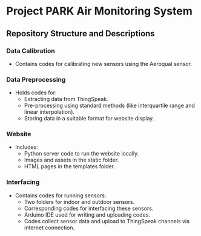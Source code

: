 # Project PARK Air Monitoring System

## Repository Structure and Descriptions

### Data Calibration
- Contains codes for calibrating new sensors using the Aeroqual sensor.

### Data Preprocessing
- Holds codes for:
  - Extracting data from ThingSpeak.
  - Pre-processing using standard methods (like interquartile range and linear interpolation).
  - Storing data in a suitable format for website display.

### Website
- Includes:
  - Python server code to run the website locally.
  - Images and assets in the static folder.
  - HTML pages in the templates folder.

### Interfacing
- Contains codes for running sensors:
  - Two folders for indoor and outdoor sensors.
  - Corresponding codes for interfacing these sensors.
  - Arduino IDE used for writing and uploading codes.
  - Codes collect sensor data and upload to ThingSpeak channels via internet connection.
